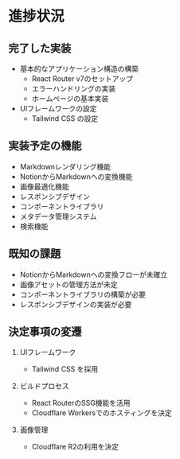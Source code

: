 # 進捗状況

## 完了した実装
- 基本的なアプリケーション構造の構築
  - React Router v7のセットアップ
  - エラーハンドリングの実装
  - ホームページの基本実装
- UIフレームワークの設定
  - Tailwind CSS の設定

## 実装予定の機能
- Markdownレンダリング機能
- NotionからMarkdownへの変換機能
- 画像最適化機能
- レスポンシブデザイン
- コンポーネントライブラリ
- メタデータ管理システム
- 検索機能

## 既知の課題
- NotionからMarkdownへの変換フローが未確立
- 画像アセットの管理方法が未定
- コンポーネントライブラリの構築が必要
- レスポンシブデザインの実装が必要

## 決定事項の変遷
1. UIフレームワーク
   - Tailwind CSS を採用

2. ビルドプロセス
   - React RouterのSSG機能を活用
   - Cloudflare Workersでのホスティングを決定

3. 画像管理
   - Cloudflare R2の利用を決定
